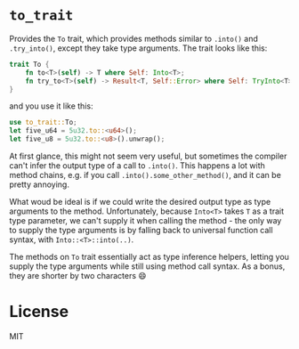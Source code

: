 # `to_trait`

Provides the `To` trait, which provides methods similar to `.into()` and `.try_into()`, except they take type arguments. The trait looks like this:

```rust
trait To {
    fn to<T>(self) -> T where Self: Into<T>;
    fn try_to<T>(self) -> Result<T, Self::Error> where Self: TryInto<T>;
}
```

and you use it like this:

```rust
use to_trait::To;
let five_u64 = 5u32.to::<u64>();
let five_u8 = 5u32.to::<u8>().unwrap();
```

At first glance, this might not seem very useful, but sometimes the compiler can't infer the output type of a call to `.into()`. This happens a lot with method chains, e.g. if you call `.into().some_other_method()`, and it can be pretty annoying.

What woud be ideal is if we could write the desired output type as type arguments to the method. Unfortunately, because `Into<T>` takes `T` as a trait type parameter, we can't supply it when calling the method - the only way to supply the type arguments is by falling back to universal function call syntax, with `Into::<T>::into(..)`.

The methods on `To` trait essentially act as type inference helpers, letting you supply the type arguments while still using method call syntax. As a bonus, they are shorter by two characters :smile:

# License

MIT

